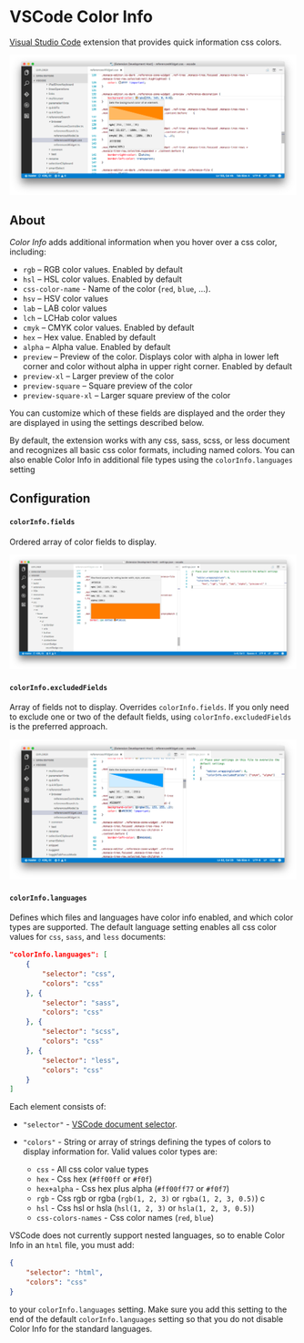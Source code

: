 # VSCode Color Info

[Visual Studio Code](https://code.visualstudio.com) extension that provides quick information css colors.

![fields](media/starter-example.png)


## About
*Color Info* adds additional information when you hover over a css color, including:

* `rgb` – RGB color values. Enabled by default
* `hsl` – HSL color values. Enabled by default
* `css-color-name` - Name of the color (`red`, `blue`, ...).
* `hsv` – HSV color values
* `lab` – LAB color values
* `lch` – LCHab color values
* `cmyk` – CMYK color values. Enabled by default
* `hex` – Hex value. Enabled by default
* `alpha` – Alpha value. Enabled by default
* `preview` – Preview of the color. Displays color with alpha in lower left corner and color without alpha in upper right corner. Enabled by default
* `preview-xl` – Larger preview of the color
* `preview-square` – Square preview of the color
* `preview-square-xl` – Larger square preview of the color

You can customize which of these fields are displayed and the order they are displayed in using the settings described below.

By default, the extension works with any css, sass, scss, or less document and recognizes all basic css color formats, including named colors. You can also enable Color Info in additional file types using the `colorInfo.languages` setting


## Configuration

#### `colorInfo.fields`
Ordered array of color fields to display.

![fields](media/fields.png)


#### `colorInfo.excludedFields`
Array of fields not to display. Overrides `colorInfo.fields`. If you only need to exclude one or two of the default fields, using `colorInfo.excludedFields` is the preferred approach.

![excluded fields](media/excluded.png)


#### `colorInfo.languages`
Defines which files and languages have color info enabled, and which color types are supported. The default language setting enables all css color values for `css`, `sass`, and `less` documents:

```json
"colorInfo.languages": [
    {
        "selector": "css",
        "colors": "css"
    }, {
        "selector": "sass",
        "colors": "css"
    }, {
        "selector": "scss",
        "colors": "css"
    }, {
        "selector": "less",
        "colors": "css"
    }
]
```

Each element consists of:

* `"selector"` - [VSCode document selector](https://code.visualstudio.com/Docs/extensionAPI/vscode-api#DocumentSelector).
* `"colors"` - String or array of strings defining the types of colors to display information for. Valid values color types are:

    * `css` - All css color value types
    * `hex` - Css hex (`#ff00ff` or `#f0f`)
    * `hex+alpha` - Css hex plus alpha (`#ff00ff77` or `#f0f7`)
    * `rgb` - Css rgb or rgba (`rgb(1, 2, 3)` or `rgba(1, 2, 3, 0.5)`) c
    * `hsl` - Css hsl or hsla (`hsl(1, 2, 3)` or  `hsla(1, 2, 3, 0.5)`)
    * `css-colors-names` - Css color names (`red`, `blue`)

VSCode does not currently support nested languages, so to enable Color Info in an `html` file, you must add:

```json
{
    "selector": "html",
    "colors": "css"
}
```

to your `colorInfo.languages` setting. Make sure you add this setting to the end of the default `colorInfo.languages` setting so that you do not disable Color Info for the standard languages.
